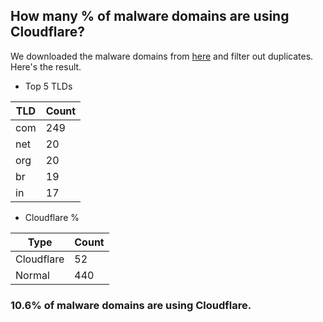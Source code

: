 ## How many % of malware domains are using Cloudflare?


We downloaded the malware domains from [here](https://urlhaus.abuse.ch) and filter out duplicates.
Here's the result.


[//]: # (start replacement)


- Top 5 TLDs

| TLD | Count |
| --- | --- |
| com | 249 |
| net | 20 |
| org | 20 |
| br | 19 |
| in | 17 |


- Cloudflare %

| Type | Count |
| --- | --- |
| Cloudflare | 52 |
| Normal | 440 |


### 10.6% of malware domains are using Cloudflare.